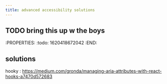 ```yaml
---
title: advanced accessibility solutions
---
```


## TODO bring this up w the boys
:PROPERTIES:
:todo: 1620418672042
:END:
## solutions

hooky
: https://medium.com/gronda/managing-aria-attributes-with-react-hooks-a7470d572683
